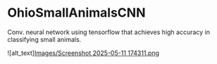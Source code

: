 # OhioSmallAnimalsCNN
Conv. neural network using tensorflow that achieves high accuracy in classifying small animals.

![alt_text][Images/Screenshot 2025-05-11 174311.png](https://github.com/rileystuartmyers/OhioSmallAnimalsCNN/blob/1b444df3d929f33e49659b8dc527711c32cf9ab1/Images/Screenshot%202025-05-11%20174304.png)
